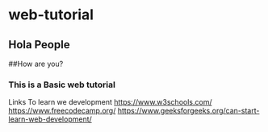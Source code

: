 # web-tutorial




## Hola People
##How are you?

### This is a Basic web tutorial 
Links To learn we development
https://www.w3schools.com/
https://www.freecodecamp.org/
https://www.geeksforgeeks.org/can-start-learn-web-development/



